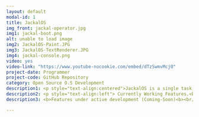 ```yaml
---
layout: default
modal-id: 1
title: JackalOS
img_front: jackal-operator.jpg
img1: jackal-boot.png
alt: unable to load image
img2: JackalOS-Paint.JPG
img3: JackalOS-TextRenderer.JPG
img4: jackal-console.png
video: yes
video-link: "https://www.youtube-nocookie.com/embed/dTzSwmvMcj0"
project-date: Programmer
project-code: GitHub Repository
category: Open Source O.S Development
description1: <p style="text-align:centered">JackalOS is a single task, single user and a monolithic operating system. It is an attempt to better understand the working of a simple GUI based operating system, by creating one! It is built using the COSMOS toolkit and is typed in C#. It also features a custom graphic driver developed by the team for the OS. Under Active development by Raghav, Abhinav & Sarthak.</p>
description2: <p style="text-align:left"> Currently Working Features.<br/>  • Basic GUI, with a proper functioning mouse.<br/> • Working text rendering, with all lower-case characters and numbers.<br/> • Paint Application.<br/> • Prediction Game.<br> • Calculator with four mathematical operations.<br/> • Console with command list support (available on GitHub readme).</p>
description3: <b>Features under active development (Coming-Soon)<b><br/> • FAT File System.<br/> • Support for upper-case characters and more symbols.<br/> • Support for different brush-sizes in Paint Application.

---
```


